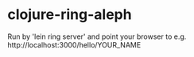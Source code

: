 clojure-ring-aleph
==================

Run by 'lein ring server' and point your browser to e.g. http://localhost:3000/hello/YOUR_NAME
